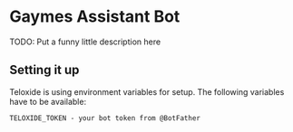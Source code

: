 # Gaymes Assistant Bot

TODO: Put a funny little description here

## Setting it up

Teloxide is using environment variables for setup. The following variables have to be available:

```
TELOXIDE_TOKEN - your bot token from @BotFather
```